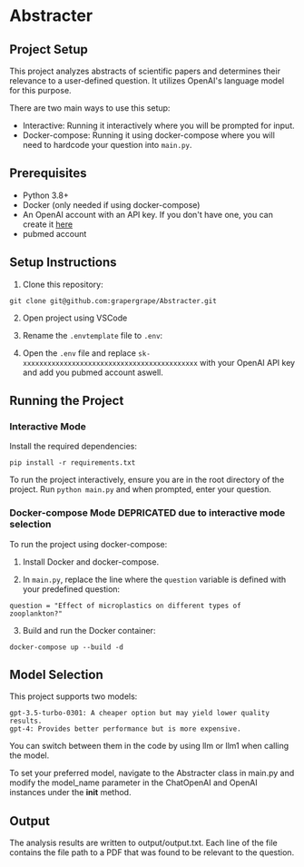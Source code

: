 # Abstracter

## Project Setup

This project analyzes abstracts of scientific papers and determines their relevance to a user-defined question. It utilizes OpenAI's language model for this purpose.

There are two main ways to use this setup:

- Interactive: Running it interactively where you will be prompted for input.
- Docker-compose: Running it using docker-compose where you will need to hardcode your question into `main.py`.

## Prerequisites

- Python 3.8+ 
- Docker (only needed if using docker-compose)
- An OpenAI account with an API key. If you don't have one, you can create it [here](https://platform.openai.com/account/api-keys)
- pubmed account

## Setup Instructions

1. Clone this repository:

`git clone git@github.com:grapergrape/Abstracter.git`


2. Open project using VSCode


3. Rename the `.envtemplate` file to `.env`:


4. Open the `.env` file and replace `sk-xxxxxxxxxxxxxxxxxxxxxxxxxxxxxxxxxxxxxxxxxxx` with your OpenAI API key and add you pubmed account aswell.

## Running the Project

### Interactive Mode

Install the required dependencies:

`pip install -r requirements.txt`


To run the project interactively, ensure you are in the root directory of the project. Run `python main.py` and when prompted, enter your question.

### Docker-compose Mode DEPRICATED due to interactive mode selection

To run the project using docker-compose:

1. Install Docker and docker-compose.

2. In `main.py`, replace the line where the `question` variable is defined with your predefined question:


`question = "Effect of microplastics on different types of zooplankton?"`

3. Build and run the Docker container:

`docker-compose up --build -d`

## Model Selection

This project supports two models:

    gpt-3.5-turbo-0301: A cheaper option but may yield lower quality results.
    gpt-4: Provides better performance but is more expensive.

You can switch between them in the code by using llm or llm1 when calling the model.

To set your preferred model, navigate to the Abstracter class in main.py and modify the model_name parameter in the ChatOpenAI and OpenAI instances under the __init__ method.

## Output

The analysis results are written to output/output.txt. Each line of the file contains the file path to a PDF that was found to be relevant to the question.

